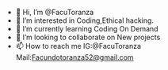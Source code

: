 - 👋 Hi, I’m @FacuToranza
- 👀 I’m interested in Coding,Ethical hacking.
- 🌱 I’m currently learning Coding On Demand
- 💞️ I’m looking to collaborate on New projects
- 📫 How to reach me IG:@FacuToranza Mail:Facundotoranza52@gmail.com

<!---
FacuToranza/FacuToranza is a ✨ special ✨ repository because its `README.md` (this file) appears on your GitHub profile.
You can click the Preview link to take a look at your changes.
--->
